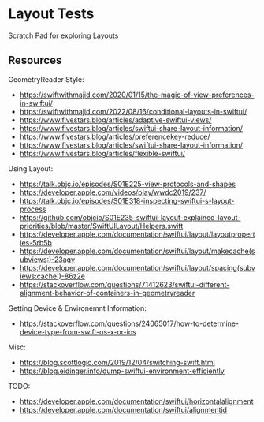 #  Layout Tests

Scratch Pad for exploring Layouts

## Resources

GeometryReader Style:
- https://swiftwithmajid.com/2020/01/15/the-magic-of-view-preferences-in-swiftui/
- https://swiftwithmajid.com/2022/08/16/conditional-layouts-in-swiftui/
- https://www.fivestars.blog/articles/adaptive-swiftui-views/
- https://www.fivestars.blog/articles/swiftui-share-layout-information/
- https://www.fivestars.blog/articles/preferencekey-reduce/
- https://www.fivestars.blog/articles/swiftui-share-layout-information/
- https://www.fivestars.blog/articles/flexible-swiftui/

Using Layout:
- https://talk.objc.io/episodes/S01E225-view-protocols-and-shapes
- https://developer.apple.com/videos/play/wwdc2019/237/
- https://talk.objc.io/episodes/S01E318-inspecting-swiftui-s-layout-process
- https://github.com/objcio/S01E235-swiftui-layout-explained-layout-priorities/blob/master/SwiftUILayout/Helpers.swift
- https://developer.apple.com/documentation/swiftui/layout/layoutproperties-5rb5b
- https://developer.apple.com/documentation/swiftui/layout/makecache(subviews:)-23agy
- https://developer.apple.com/documentation/swiftui/layout/spacing(subviews:cache:)-86z2e
- https://stackoverflow.com/questions/71412623/swiftui-different-alignment-behavior-of-containers-in-geometryreader


Getting Device & Environemnt Information:
- https://stackoverflow.com/questions/24065017/how-to-determine-device-type-from-swift-os-x-or-ios


Misc:
- https://blog.scottlogic.com/2019/12/04/switching-swift.html
- https://blog.eidinger.info/dump-swiftui-environment-efficiently


TODO:
- https://developer.apple.com/documentation/swiftui/horizontalalignment
- https://developer.apple.com/documentation/swiftui/alignmentid




